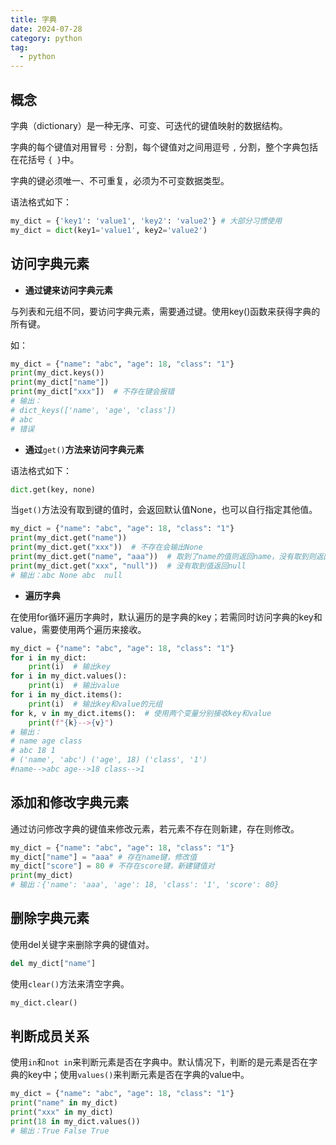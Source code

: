 ```yaml
---
title: 字典
date: 2024-07-28
category: python
tag:
  - python
---
```


## 概念

字典（dictionary）是一种无序、可变、可迭代的键值映射的数据结构。

字典的每个键值对用冒号 `:` 分割，每个键值对之间用逗号 `,` 分割，整个字典包括在花括号 `{ }`中。

字典的键必须唯一、不可重复，必须为不可变数据类型。

语法格式如下：

```python
my_dict = {'key1': 'value1', 'key2': 'value2'} # 大部分习惯使用
my_dict = dict(key1='value1', key2='value2')
```

## 访问字典元素

- **通过键来访问字典元素**

与列表和元组不同，要访问字典元素，需要通过键。使用key()函数来获得字典的所有键。

如：

```python
my_dict = {"name": "abc", "age": 18, "class": "1"}
print(my_dict.keys())
print(my_dict["name"])
print(my_dict["xxx"])  # 不存在键会报错
# 输出：
# dict_keys(['name', 'age', 'class'])
# abc
# 错误
```

- **通过**`get()`**方法来访问字典元素**

语法格式如下：

```python
dict.get(key, none)
```

当`get()`方法没有取到键的值时，会返回默认值None，也可以自行指定其他值。

```python
my_dict = {"name": "abc", "age": 18, "class": "1"}
print(my_dict.get("name"))
print(my_dict.get("xxx"))  # 不存在会输出None
print(my_dict.get("name", "aaa"))  # 取到了name的值则返回name，没有取到则返回aaa
print(my_dict.get("xxx", "null"))  # 没有取到值返回null
# 输出：abc None abc  null
```

- **遍历字典**

在使用for循环遍历字典时，默认遍历的是字典的key；若需同时访问字典的key和value，需要使用两个遍历来接收。

```python
my_dict = {"name": "abc", "age": 18, "class": "1"}
for i in my_dict:
    print(i)  # 输出key
for i in my_dict.values():
    print(i)  # 输出value
for i in my_dict.items():
    print(i)  # 输出key和value的元组
for k, v in my_dict.items():  # 使用两个变量分别接收key和value
    print(f"{k}-->{v}")
# 输出：
# name age class
# abc 18 1
# ('name', 'abc') ('age', 18) ('class', '1')
#name-->abc age-->18 class-->1
```

## 添加和修改字典元素

通过访问修改字典的键值来修改元素，若元素不存在则新建，存在则修改。

```python
my_dict = {"name": "abc", "age": 18, "class": "1"}
my_dict["name"] = "aaa" # 存在name键，修改值
my_dict["score"] = 80 # 不存在score键，新建键值对
print(my_dict)
# 输出：{'name': 'aaa', 'age': 18, 'class': '1', 'score': 80}
```

## 删除字典元素

使用del关键字来删除字典的键值对。

```python
del my_dict["name"]
```

使用`clear()`方法来清空字典。

```python
my_dict.clear()
```

## 判断成员关系

使用`in`和`not in`来判断元素是否在字典中。默认情况下，判断的是元素是否在字典的key中；使用`values()`来判断元素是否在字典的value中。

```python
my_dict = {"name": "abc", "age": 18, "class": "1"}
print("name" in my_dict)
print("xxx" in my_dict)
print(18 in my_dict.values())
# 输出：True False True
```
